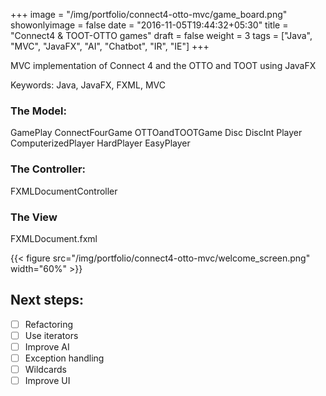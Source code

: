 +++
image = "/img/portfolio/connect4-otto-mvc/game_board.png"
showonlyimage = false
date = "2016-11-05T19:44:32+05:30"
title = "Connect4 & TOOT-OTTO games"
draft = false
weight = 3
tags = ["Java", "MVC", "JavaFX", "AI", "Chatbot", "IR", "IE"]
+++

MVC implementation of Connect 4 and the OTTO and TOOT using JavaFX
<!--more-->

Keywords: Java, JavaFX, FXML, MVC

### The Model:
GamePlay
ConnectFourGame
OTTOandTOOTGame
Disc
DiscInt
Player
ComputerizedPlayer
HardPlayer
EasyPlayer

### The Controller:
FXMLDocumentController

### The View
FXMLDocument.fxml

{{< figure src="/img/portfolio/connect4-otto-mvc/welcome_screen.png" width="60%" >}}


## Next steps:
- [ ] Refactoring
- [ ] Use iterators
- [ ] Improve AI
- [ ] Exception handling
- [ ] Wildcards
- [ ] Improve UI
